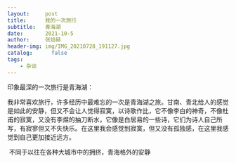 ```yaml
---
layout:     post
title:      我的一次旅行
subtitle:   青海湖
date:       2021-10-5
author:     张烜赫
header-img: img/IMG_20210728_191127.jpg
catalog: 	  false
tags:
    - 杂谈
---
```


印象最深的一次旅行是青海湖：

​     我非常喜欢旅行，许多经历中最难忘的一次是青海湖之旅。甘南、青北给人的感觉是如此的安静，但又不会让人觉得寂寞，以诗歌作比，它不像李白的神奇，不像杜甫的寂寞，又没有李煜的抽刀断水，它像是白居易的一些诗，它们为诗人自己所写，有寂寥但又不失快乐。在这里我会感觉到寂寞，但又没有孤独感，在这里我感觉到自己更加接近远方。

​                                    不同于以往在各种大城市中的拥挤，青海格外的安静



​                                                            
